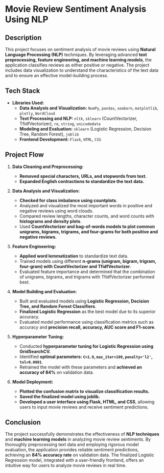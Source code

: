 # Movie Review Sentiment Analysis Using NLP

## Description
This project focuses on sentiment analysis of movie reviews using **Natural Language Processing (NLP)** techniques. By leveraging advanced **text preprocessing, feature engineering, and machine learning models**, the application classifies reviews as either positive or negative. The project includes data visualization to understand the characteristics of the text data and to ensure an effective model-building process.

## Tech Stack
- **Libraries Used:**
  - **Data Analysis and Visualization:** `NumPy`, `pandas`, `seaborn`, `matplotlib`, `plotly`, `WordCloud`
  - **Text Processing and NLP:** `nltk`, `sklearn` (CountVectorizer, TfidfVectorizer), `re`, `string`, `unicodedata`
  - **Modeling and Evaluation:** `sklearn` (Logistic Regression, Decision Tree, Random Forest), `joblib`
  - **Frontend Development:** `Flask`, `HTML`, `CSS`

## Project Flow

1. **Data Cleaning and Preprocessing:**
   - **Removed special characters, URLs, and stopwords from text.**
   - **Expanded English contractions to standardize the text data.**

2. **Data Analysis and Visualization:**
   - **Checked for class imbalance using countplots**.
   - Analyzed and visualized the most important words in positive and negative reviews using word clouds.
   - Compared review lengths, character counts, and word counts with **histograms and density plots**.
   - Used **CountVectorizer and bag-of-words models to plot common unigrams, bigrams, trigrams, and four-grams for both positive and negative reviews.**

3. **Feature Engineering:**
   - **Applied word lemmatization** to standardize text data.
   - Trained models using different **n-grams (unigram, bigram, trigram, four-gram) with CountVectorizer and TfidfVectorizer**.
   - Evaluated feature importance and determined that the combination of unigrams, bigrams, and trigrams with TfidfVectorizer performed best.

4. **Model Building and Evaluation:**
   - Built and evaluated models using **Logistic Regression, Decision Tree, and Random Forest Classifiers**.
   - **Finalized Logistic Regression** as the best model due to its superior accuracy.
   - Evaluated model performance using classification metrics such as accuracy and **precision recall, accuracy, AUC score and F1-score**.

5. **Hyperparameter Tuning:**
   - Conducted **hyperparameter tuning for Logistic Regression using GridSearchCV.**
   - Identified **optimal parameters: `C=1.0`, `max_iter=100`, `penalty='l2'`, `tol=0.0001`**.
   - Retrained the model with these parameters and **achieved an accuracy of 84%** on validation data.

6. **Model Deployment:**
   - **Plotted the confusion matrix to visualize classification results.**
   - **Saved the finalized model using joblib.**
   - **Developed a user interface using Flask, HTML, and CSS**, allowing users to input movie reviews and receive sentiment predictions.

## Conclusion
The project successfully demonstrates the effectiveness of **NLP techniques** and **machine learning models** in analyzing movie review sentiments. By thoroughly preprocessing text data and employing rigorous model evaluation, the application provides reliable sentiment predictions, achieving an **84% accuracy rate** on validation data. The finalized Logistic Regression model, integrated with a user-friendly frontend, offers an intuitive way for users to analyze movie reviews in real time.
